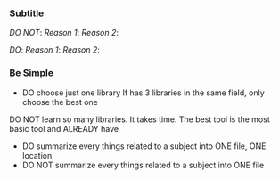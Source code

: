 ### Subtitle

*DO NOT*:
*Reason 1*:
*Reason 2*:

*DO*:
*Reason 1*:
*Reason 2*:

### Be Simple

- DO choose just one library
If has 3 libraries in the same field, only choose the best one

DO NOT learn so many libraries. It takes time.
The best tool is the most basic tool and ALREADY have


- DO summarize every things related to a subject into ONE file, ONE location
- DO NOT summarize every things related to a subject into ONE file
